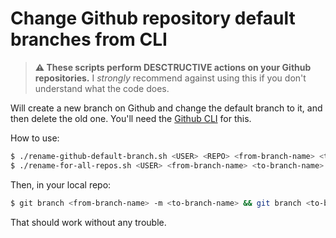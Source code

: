 # Change Github repository default branches from CLI

> **⚠ These scripts perform DESCTRUCTIVE actions on your Github repositories.** I _strongly_ recommend against using this if you don't understand what the code does.

Will create a new branch on Github and change the default branch to it, and then delete the old one. You'll need the [Github CLI][cli] for this.

[cli]: https://cli.github.com

How to use:

```bash
$ ./rename-github-default-branch.sh <USER> <REPO> <from-branch-name> <to-branch-name>
$ ./rename-for-all-repos.sh <USER> <from-branch-name> <to-branch-name>
```

Then, in your local repo:

```bash
$ git branch <from-branch-name> -m <to-branch-name> && git branch <to-branch-name> -u origin/<to-branch-name>
```

That should work without any trouble.
